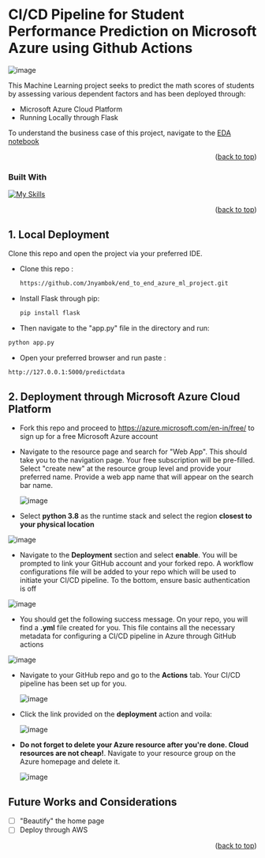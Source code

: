 
<!-- ABOUT THE PROJECT -->
# CI/CD Pipeline for Student Performance Prediction on Microsoft Azure using Github Actions

![image](https://github.com/Jnyambok/end_to_end_azure_ml_project/assets/49593319/ba795455-bc59-4d1c-89fd-b5a035618c58)


This Machine Learning project seeks to predict the math scores of students by assessing various dependent factors and has been deployed through:

* Microsoft Azure Cloud Platform
* Running Locally through Flask

To understand the business case of this project, navigate to the <a href="https://github.com/Jnyambok/end_to_end_azure_ml_project/blob/main/notebook/1%20.%20EDA%20STUDENT%20PERFORMANCE%20.ipynb">EDA notebook</a>

<p align="right">(<a href="#readme-top">back to top</a>)</p>


### Built With
[![My Skills](https://skillicons.dev/icons?i=flask,html,python,css,azure,githubactions,vscode)](https://skillicons.dev)


<p align="right">(<a href="#readme-top">back to top</a>)</p>



<!-- GETTING STARTED -->
## 1. Local Deployment
Clone this repo and open the project via your preferred IDE.
* Clone this repo :
  ```sh
  https://github.com/Jnyambok/end_to_end_azure_ml_project.git
  ```
* Install Flask through pip:
  ```sh
  pip install flask
  ```
 * Then navigate to the "app.py" file in the directory and run:
  ```sh
  python app.py
  ```
  * Open your preferred browser and run paste :
  ```sh
  http://127.0.0.1:5000/predictdata
  ```

## 2. Deployment through Microsoft Azure Cloud Platform
* Fork this repo and proceed to https://azure.microsoft.com/en-in/free/ to sign up for a free Microsoft Azure account
  
* Navigate to the resource page and search for "Web App". This should take you to the navigation page. Your free subscription will be pre-filled. Select "create new" at the resource group level and provide your preferred name. Provide a web app name that will appear on the search bar name.
  
  ![image](https://github.com/Jnyambok/end_to_end_azure_ml_project/assets/49593319/331f34e6-47b5-4b60-a560-da0b05b32462)

* Select **python 3.8** as the runtime stack and select the region **closest to your physical location**
  
 ![image](https://github.com/Jnyambok/end_to_end_azure_ml_project/assets/49593319/0e62d117-5fb3-40cf-bed7-6419ba34d10c)

* Navigate to the **Deployment** section and select **enable**. You will be prompted to link your GitHub account and your forked repo. A workflow configurations file will be added to your repo which will be used to initiate your CI/CD pipeline. To the bottom, ensure basic authentication is off 
  
 ![image](https://github.com/Jnyambok/end_to_end_azure_ml_project/assets/49593319/473a782e-0588-4857-af4f-3f5fe78ef957)

* You should get the following success message. On your repo, you will find a **.yml** file created for you. This file contains all the necessary metadata for configuring a CI/CD pipeline in Azure through GitHub actions
  
![image](https://github.com/Jnyambok/end_to_end_azure_ml_project/assets/49593319/ad3d29cc-e2b6-4310-8ddc-fbb9fd6dd628)

* Navigate to your GitHub repo and go to the **Actions** tab. Your CI/CD pipeline has been set up for you.

  ![image](https://github.com/Jnyambok/end_to_end_azure_ml_project/assets/49593319/71d18825-a297-4f9c-8507-6d36d25d692d)

* Click the link provided on the **deployment** action and voila:

  ![image](https://github.com/Jnyambok/end_to_end_azure_ml_project/assets/49593319/9290ecc2-6c65-4a42-8af8-4b5cf0f11f41)

* **Do not forget to delete your Azure resource after you're done. Cloud resources are not cheap!**. Navigate to your resource group on the Azure homepage and delete it.

  ![image](https://github.com/Jnyambok/end_to_end_azure_ml_project/assets/49593319/42f81626-50cd-4227-9cb5-0bce3881dfc7)


  

<!-- ROADMAP -->
## Future Works and Considerations

- [ ] "Beautify" the home page
- [ ]  Deploy through AWS 

<p align="right">(<a href="#readme-top">back to top</a>)</p>

